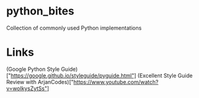 # python_bites

Collection of commonly used Python implementations

# Links

(Google Python Style Guide)["https://google.github.io/styleguide/pyguide.html"]
(Excellent Style Guide Review with ArjanCodes)["https://www.youtube.com/watch?v=woIkysZytSs"]
